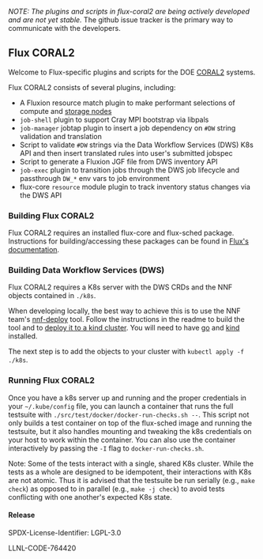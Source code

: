 
*NOTE: The plugins and scripts in flux-coral2 are being actively developed
and are not yet stable.* The github issue tracker is the primary way to
communicate with the developers.

## Flux CORAL2

Welcome to Flux-specific plugins and scripts for the
DOE [CORAL2](https://procurement.ornl.gov/rfp/CORAL2/) systems.

Flux CORAL2 consists of several plugins, including:
- A Fluxion resource match plugin to make performant selections of compute and [storage nodes](https://www.hpcwire.com/2021/02/18/livermores-el-capitan-supercomputer-hpe-rabbit-storage-nodes/)
- `job-shell` plugin to support Cray MPI bootstrap via libpals
- `job-manager` jobtap plugin to insert a job dependency on `#DW` string validation and translation
- Script to validate `#DW` strings via the Data Workflow Services (DWS) K8s API and then insert translated rules into user's submitted jobspec
- Script to generate a Fluxion JGF file from DWS inventory API
- `job-exec` plugin to transition jobs through the DWS job lifecycle and passthrough `DW_*` env vars to job environment
- flux-core `resource` module plugin to track inventory status changes via the DWS API

### Building Flux CORAL2

Flux CORAL2 requires an installed flux-core and flux-sched package.  Instructions
for building/accessing these packages can be found in
[Flux's documentation](https://flux-framework.readthedocs.io/en/latest/quickstart.html#building-the-code).

### Building Data Workflow Services (DWS)

Flux CORAL2 requires a K8s server with the DWS CRDs and the NNF objects contained in `./k8s`.

When developing locally, the best way to achieve this is to use the NNF team's [nnf-deploy](https://github.com/NearNodeFlash/nnf-deploy) tool. Follow the instructions in the readme to build the tool and to [deploy it to a kind cluster](https://github.com/NearNodeFlash/nnf-deploy#kind-cluster). You will need to have [go](https://go.dev/) and [kind](https://kind.sigs.k8s.io/) installed.

The next step is to add the objects to your cluster with `kubectl apply -f ./k8s`.

### Running Flux CORAL2

Once you have a k8s server up and running and the proper credentials in your `~/.kube/config` file, you can launch a container that runs the full testsuite with `./src/test/docker/docker-run-checks.sh --`.  This script not only builds a test container on top of the flux-sched image and running the testsuite, but it also handles mounting and tweaking the k8s credentials on your host to work within the container.  You can also use the container interactively by passing the `-I` flag to `docker-run-checks.sh`.

Note: Some of the tests interact with a single, shared K8s cluster.  While the tests as a whole are designed to be idempotent, their interactions with K8s are not atomic. Thus it is advised that the testsuite be run serially (e.g., `make check`) as opposed to in parallel (e.g., `make -j check`) to avoid tests conflicting with one another's expected K8s state.

#### Release

SPDX-License-Identifier: LGPL-3.0

LLNL-CODE-764420
